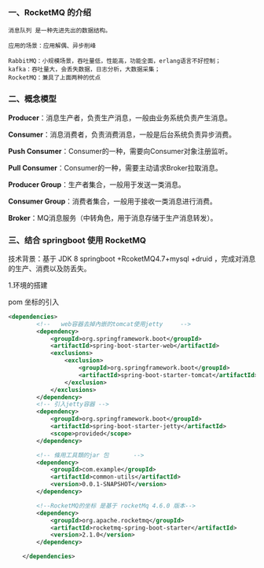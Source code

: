 ### 一、RocketMQ 的介绍

```
消息队列 是一种先进先出的数据结构。

应用的场景：应用解偶、异步削峰

RabbitMQ：小规模场景，吞吐量低，性能高，功能全面，erlang语言不好控制；
kafka：吞吐量大，会丢失数据，日志分析，大数据采集；
RocketMQ：兼具了上面两种的优点
```

### 二、概念模型

**Producer**：消息生产者，负责生产消息，一般由业务系统负责产生消息。

**Consumer**：消息消费者，负责消费消息，一般是后台系统负责异步消费。

**Push Consumer**：Consumer的一种，需要向Consumer对象注册监听。

**Pull Consumer**：Consumer的一种，需要主动请求Broker拉取消息。

**Producer Group**：生产者集合，一般用于发送一类消息。

**Consumer Group**：消费者集合，一般用于接收一类消息进行消费。

**Broker**：MQ消息服务（中转角色，用于消息存储于生产消息转发）。



### 三、结合 springboot 使用 RocketMQ  

技术背景：基于 JDK 8  springboot +RcoketMQ4.7+mysql +druid ，完成对消息的生产、消费以及防丢失。

1.环境的搭建

pom 坐标的引入

```xml
<dependencies>
        <!--   web容器去掉內嵌的tomcat使用jetty     -->
        <dependency>
            <groupId>org.springframework.boot</groupId>
            <artifactId>spring-boot-starter-web</artifactId>
            <exclusions>
                <exclusion>
                    <groupId>org.springframework.boot</groupId>
                    <artifactId>spring-boot-starter-tomcat</artifactId>
                </exclusion>
            </exclusions>
        </dependency>
        <!-- 引入jetty容器 -->
        <dependency>
            <groupId>org.springframework.boot</groupId>
            <artifactId>spring-boot-starter-jetty</artifactId>
            <scope>provided</scope>
        </dependency>

        <!-- 條用工具類的jar 包       -->
        <dependency>
            <groupId>com.example</groupId>
            <artifactId>common-utils</artifactId>
            <version>0.0.1-SNAPSHOT</version>
        </dependency>

        <!--RocketMQ的坐标 是基于 rocketMq 4.6.0 版本-->
        <dependency>
            <groupId>org.apache.rocketmq</groupId>
            <artifactId>rocketmq-spring-boot-starter</artifactId>
            <version>2.1.0</version>
        </dependency>

    </dependencies>
```

